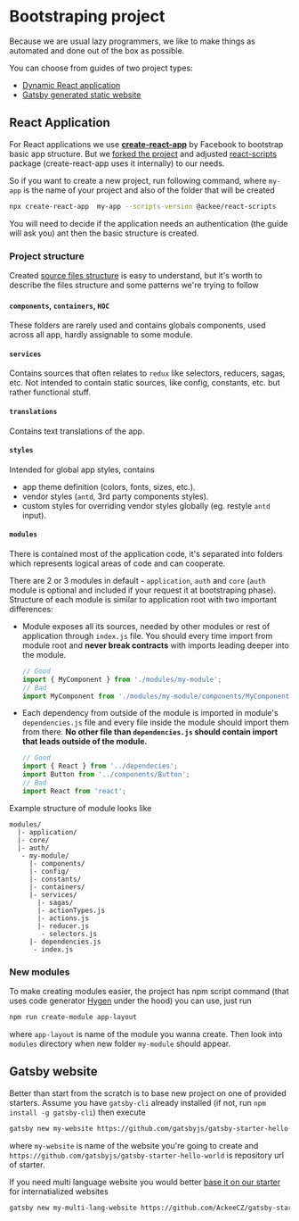 # Bootstraping project

Because we are usual lazy programmers, we like to make things as automated and done out of the box as possible.

You can choose from guides of two project types:
* [Dynamic React application](#react-application)
* [Gatsby generated static website](#gatsby-website)

## React Application

For React applications we use **[create-react-app](https://facebook.github.io/create-react-app/)** by Facebook to bootstrap basic app structure. But we [forked the project](https://github.com/ackeeCZ/create-react-app) and adjusted [react-scripts](https://github.com/AckeeCZ/create-react-app/tree/master/packages/react-scripts) package (create-react-app uses it internally) to our needs.

So if you want to create a new project, run following command, where `my-app` is the name of your project and also of the folder that will be created
    
```bash
npx create-react-app  my-app --scripts-version @ackee/react-scripts
```
You will need to decide if the application needs an authentication (the guide will ask you) ant then the basic structure is created.

### Project structure

Created [source files structure](https://github.com/AckeeCZ/create-react-app/tree/master/packages/react-scripts/template/src) is easy to understand, but it's worth to describe the files structure and some patterns we're trying to follow

#### `components`, `containers`, `HOC`

These folders are rarely used and contains globals components, used across all app, hardly assignable to some module.

#### `services`

Contains sources that often relates to `redux` like selectors, reducers, sagas, etc. Not intended to contain static sources, like config, constants, etc. but rather functional stuff.

#### `translations`

Contains text translations of the app.

#### `styles`

Intended for global app styles, contains
* app theme definition (colors, fonts, sizes, etc.).
* vendor styles (`antd`, 3rd party components styles).
* custom styles for overriding vendor styles globally (eg. restyle `antd` input).

#### `modules`

There is contained most of the application code, it's separated into folders which represents logical areas of code and can cooperate. 

There are 2 or 3 modules in default - `application`, `auth` and `core` (`auth` module is optional and included if your request it at bootstraping phase). Structure of each module is similar to application root with two important differences:

* Module exposes all its sources, needed by other modules or rest of application through `index.js` file. 
  You should every time import from module root and **never break contracts** with imports leading deeper into the module.
  ```js
  // Good
  import { MyComponent } from './modules/my-module';
  // Bad
  import MyComponent from './modules/my-module/components/MyComponent'
  ```

* Each dependency from outside of the module is imported in module's `dependencies.js` file and every file inside the module should import them from there. **No other file than `dependencies.js` should contain import that leads outside of the module.**
  ```js
  // Good
  import { React } from '../dependecies';
  import Button from '../components/Button';
  // Bad
  import React from 'react';
  ```

Example structure of module looks like

```
modules/
  |- application/
  |- core/
  |- auth/
   - my-module/
     |- components/
     |- config/
     |- constants/
     |- containers/
     |- services/
       |- sagas/
       |- actionTypes.js
       |- actions.js
       |- reducer.js
        - selectors.js
     |- dependencies.js
      - index.js
```

### New modules

To make creating modules easier, the project has npm script command (that uses code generator [Hygen](https://www.hygen.io) under the hood) you can use, just run

```bash
npm run create-module app-layout
```

where `app-layout` is name of the module you wanna create. Then look into `modules` directory when new folder `my-module` should appear.

## Gatsby website

Better than start from the scratch is to base new project on one of provided starters. Assume you have `gatsby-cli`  already installed (if not, run `npm install -g gatsby-cli`) then execute

```bash
gatsby new my-website https://github.com/gatsbyjs/gatsby-starter-hello-world
```

where `my-website` is name of the website you're going to create and `https://github.com/gatsbyjs/gatsby-starter-hello-world` is repository url of starter.

If you need multi language website you would better [base it on our starter](https://medium.com/@marek.janca/840c27795827) for internatialized websites

```bash
gatsby new my-multi-lang-website https://github.com/AckeeCZ/gatsby-starter-internationalized
```